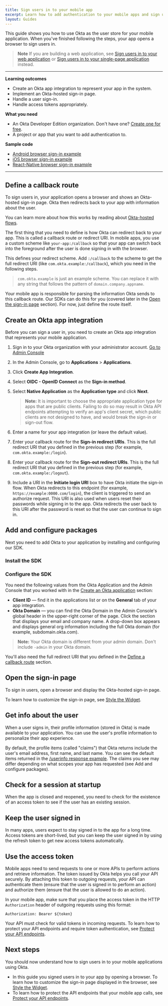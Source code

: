 ```yaml
---
title: Sign users in to your mobile app
excerpt: Learn how to add authentication to your mobile apps and sign users in using Okta's APIs and libraries.
layout: Guides
---
```


This guide shows you how to use Okta as the user store for your mobile application. When you've finished following the steps, your app opens a browser to sign users in.

> **Note** If you are building a web application, see [Sign users in to your web application](/docs/guides/sign-into-web-app/) or [Sign users in to your single-page application](/docs/guides/sign-into-spa/) instead.

---

**Learning outcomes**

* Create an Okta app integration to represent your app in the system.
* Implement an Okta-hosted sign-in page.
* Handle a user sign-in.
* Handle access tokens appropriately.

**What you need**

* An Okta Developer Edition organization. Don't have one? [Create one for free](https://developer.okta.com/signup).
* A project or app that you want to add authentication to.

**Sample code**

* [Android browser sign-in example](https://github.com/okta/samples-android/tree/master/browser-sign-in)
* [iOS browser sign-in example](https://github.com/okta/samples-ios/tree/master/browser-sign-in)
* [React-Native browser sign-in example](https://github.com/okta/samples-js-react-native/tree/master/browser-sign-in)

---

## Define a callback route

To sign users in, your application opens a browser and shows an Okta-hosted sign-in page. Okta then redirects back to your app with information about the user. 

You can learn more about how this works by reading about [Okta-hosted flows](/docs/concepts/okta-hosted-flows/).

The first thing that you need to define is how Okta can redirect back to your app. This is called a callback route or redirect URI. In mobile apps, you use a custom scheme like `your-app:/callback` so that your app can switch back into the foreground after the user is done signing in with the browser.

<StackSelector snippet="definescheme"/>

This defines your redirect scheme. Add `:/callback` to the scheme to get the full redirect URI (like `com.okta.example:/callback`), which you need in the following steps.

> `com.okta.example` is just an example scheme. You can replace it with any string that follows the pattern of `domain.company.appname`.

Your mobile app is responsible for parsing the information Okta sends to this callback route. Our SDKs can do this for you (covered later in the [Open the sign-in page](#open-the-sign-in-page) section). For now, just define the route itself.

## Create an Okta app integration

Before you can sign a user in, you need to create an Okta app integration that represents your mobile application.

1. Sign in to your Okta organization with your administrator account.
<a href="https://developer.okta.com/login" target="_blank" class="Button--blue">Go to Admin Console</a>

1. In the Admin Console, go to **Applications** > **Applications**.
1. Click **Create App Integration**.
1. Select **OIDC - OpenID Connect** as the **Sign-in method**.
1. Select **Native Application** as the **Application type** and click **Next**.
    > **Note:** It is important to choose the appropriate application type for apps that are public clients. Failing to do so may result in Okta API endpoints attempting to verify an app's client secret, which public clients are not designed to have, and would break the sign-in or sign-out flow.
1. Enter a name for your app integration (or leave the default value).
1. Enter your callback route for the **Sign-in redirect URIs**. This is the full redirect URI that you defined in the <GuideLink link="../define-callback/">previous step</GuideLink> (for example, `com.okta.example:/login`).
1. Enter your callback route for the **Sign-out redirect URIs**. This is the full redirect URI that you defined in the <GuideLink link="../define-callback/">previous step</GuideLink> (for example, `com.okta.example:/logout`).
1. Include a URI in the **Initiate login URI** box to have Okta initiate the sign-in flow. When Okta redirects to this endpoint (for example, `https://example:0000.com/login`), the client is triggered to send an authorize request. This URI is also used when users reset their passwords while signing in to the app. Okta redirects the user back to this URI after the password is reset so that the user can continue to sign in.

## Add and configure packages

Next you need to add Okta to your application by installing and configuring our SDK.

### Install the SDK

<StackSelector snippet="installsdk"/>

### Configure the SDK

You need the following values from the Okta Application and the Admin Console that you worked with in the [Create an Okta application](#create-an-okta-application) section:

* **Client ID** &mdash; find it in the applications list or on the **General** tab of your app integration.
* **Okta Domain** &mdash; you can find the Okta Domain in the Admin Console's global header in the upper-right corner of the page. Click the section that displays your email and company name.  A drop-down box appears and displays general org information including the full Okta domain (for example, subdomain.okta.com).

> **Note:** Your Okta domain is different from your admin domain. Don't include `-admin` in your Okta domain.

You'll also need the full redirect URI that you defined in the [Define a callback route](#define-a-callback-route) section.

<StackSelector snippet="configuremid"/>

## Open the sign-in page

To sign in users, open a browser and display the Okta-hosted sign-in page.

To learn how to customize the sign-in page, see [Style the Widget](/docs/guides/style-the-widget/style-okta-hosted/).

<StackSelector snippet="signin"/>

## Get info about the user

When a user signs in, their profile information (stored in Okta) is made available to your application. You can use the user's profile information to personalize their app experience.

By default, the profile items (called "claims") that Okta returns include the user's email address, first name, and last name. You can see the default items returned in the [/userinfo response example](/docs/reference/api/oidc/#response-example-success-5). The claims you see may differ depending on what scopes your app has requested (see <GuideLink link="../configure-packages/">Add and configure packages</GuideLink>).

<StackSelector snippet="getinfo"/>

<!-- You can also customize the items (called claims) that are returned from Okta. See [Token customization guide]. -->

## Check for a session at startup

When the app is closed and reopened, you need to check for the existence of an access token to see if the user has an existing session.

<StackSelector snippet="checkfortoken"/>

## Keep the user signed in

In many apps, users expect to stay signed in to the app for a long time. Access tokens are short-lived, but you can keep the user signed in by using the refresh token to get new access tokens automatically.

<StackSelector snippet="refresh"/>

## Use the access token

Mobile apps need to send requests to one or more APIs to perform actions and retrieve information. The token issued by Okta helps you call your API securely. By attaching this token to outgoing requests, your API can authenticate them (ensure that the user is signed in to perform an action) and authorize them (ensure that the user is allowed to do an action).

In your mobile app, make sure that you place the access token in the HTTP `Authorization` header of outgoing requests using this format:

```
Authorization: Bearer ${token}
```

Your API must check for valid tokens in incoming requests. To learn how to protect your API endpoints and require token authentication, see [Protect your API endpoints](/docs/guides/protect-your-api/).

<StackSelector snippet="usetoken"/>

## Next steps

You should now understand how to sign users in to your mobile applications using Okta.

* In this guide you signed users in to your app by opening a browser. To learn how to customize the sign-in page displayed in the browser, see [Style the Widget](/docs/guides/style-the-widget/style-okta-hosted/).
* To learn how to protect the API endpoints that your mobile app calls, see [Protect your API endpoints](/docs/guides/protect-your-api/).